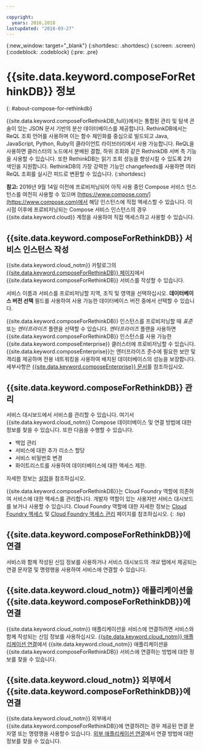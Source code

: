 ```yaml
---

copyright:
  years: 2016,2018
lastupdated: "2018-03-27"
---
```


{:new_window: target="_blank"}
{:shortdesc: .shortdesc}
{:screen: .screen}
{:codeblock: .codeblock}
{:pre: .pre}

# {{site.data.keyword.composeForRethinkDB}} 정보
{: #about-compose-for-rethinkdb}

{{site.data.keyword.composeForRethinkDB_full}}에서는 통합된 관리 및 탐색 콘솔이 있는 JSON 문서 기반의 분산 데이터베이스를 제공합니다. RethinkDB에서는 ReQL 조회 언어를 사용하며 이는 함수 체인화를 중심으로 빌드되고 Java, JavaScript, Python, Ruby의 클라이언트 라이브러리에서 사용 가능합니다. ReQL을 사용하면 클러스터의 노드에서 분배된 결합, 하위 조회와 같은 RethinkDB 서버 측 기능을 사용할 수 있습니다. 또한 RethinkDB는 읽기 조회 성능을 향상시킬 수 있도록 2차 색인을 지원합니다. RethinkDB의 가장 강력한 기능인 changefeeds를 사용하면 여러 ReQL 조회를 실시간 피드로 변환할 수 있습니다.
{:shortdesc}

**참고:** 2016년 9월 14일 이전에 프로비저닝되어 아직 사용 중인 Compose 서비스 인스턴스를 여전히 사용할 수 있으며 [https://www.compose.com/](https://www.compose.com)에서 해당 인스턴스에 직접 액세스할 수 있습니다. 이 시점 이후에 프로비저닝되는 Compose 서비스 인스턴스의 경우 {{site.data.keyword.cloud}} 계정을 사용하여 직접 액세스하고 사용할 수 있습니다.

## {{site.data.keyword.composeForRethinkDB}} 서비스 인스턴스 작성

{{site.data.keyword.cloud_notm}} 카탈로그의 [{{site.data.keyword.composeForRethinkDB}} 페이지](https://console.{DomainName}/catalog/services/compose-for-rethinkdb/)에서 {{site.data.keyword.composeForRethinkDB}} 서비스를 작성할 수 있습니다.

서비스 이름과 서비스를 프로비저닝할 지역, 조직 및 영역을 선택하십시오. **데이터베이스 버전 선택** 필드를 사용하여 사용 가능한 데이터베이스 버전 중에서 선택할 수 있습니다.

{{site.data.keyword.composeForRethinkDB}} 인스턴스를 프로비저닝할 때 *표준* 또는 *엔터프라이즈* 플랜을 선택할 수 있습니다. *엔터프라이즈* 플랜을 사용하면 {{site.data.keyword.composeForRethinkDB}} 인스턴스를 사용 가능한 {{site.data.keyword.composeEnterprise}} 클러스터에 프로비저닝할 수 있습니다. {{site.data.keyword.composeEnterprise}}는 엔터프라이즈 준수에 필요한 보안 및 격리를 제공하며 전용 네트워킹을 사용하여 배치된 데이터베이스의 성능을 보장합니다. 세부사항은 [{{site.data.keyword.composeEnterprise}} 문서](/docs/services/ComposeEnterprise/index.html)를 참조하십시오.

## {{site.data.keyword.composeForRethinkDB}} 관리

서비스 대시보드에서 서비스를 관리할 수 있습니다. 여기서 {{site.data.keyword.cloud_notm}} Compose 데이터베이스 및 연결 방법에 대한 정보를 찾을 수 있습니다. 또한 다음을 수행할 수 있습니다.
- 백업 관리
- 서비스에 대한 추가 리소스 할당
- 서비스 비밀번호 변경
- 화이트리스트를 사용하여 데이터베이스에 대한 액세스 제한. 

자세한 정보는 [설정](./dashboard-settings.html)을 참조하십시오.

{{site.data.keyword.composeForRethinkDB}}는 Cloud Foundry 역할에 의존하여 서비스에 대한 액세스를 관리합니다. 개발자 역할이 있는 사용자만 서비스 대시보드를 보거나 사용할 수 있습니다. Cloud Foundry 역할에 대한 자세한 정보는 [Cloud Foundry 액세스](https://console.{DomainName}/docs/iam/cfaccess.html#cfaccess) 및 [Cloud Foundry 액세스 관리](https://console.{DomainName}/docs/iam/mngcf.html#mngcf) 페이지를 참조하십시오.
{: .tip}

## {{site.data.keyword.composeForRethinkDB}}에 연결

서비스와 함께 작성된 신임 정보를 사용하거나 서비스 대시보드의 *개요* 탭에서 제공되는 연결 문자열 및 명령행을 사용하여 서비스에 연결할 수 있습니다.

## {{site.data.keyword.cloud_notm}} 애플리케이션을 {{site.data.keyword.composeForRethinkDB}}에 연결

{{site.data.keyword.cloud_notm}} 애플리케이션을 서비스에 연결하려면 서비스와 함께 작성되는 신임 정보를 사용하십시오. [{{site.data.keyword.cloud_notm}} 애플리케이션 연결](./connecting-bluemix-app.html)에서 {{site.data.keyword.cloud_notm}} 애플리케이션을 {{site.data.keyword.composeForRethinkDB}} 서비스에 연결하는 방법에 대한 정보를 찾을 수 있습니다.

## {{site.data.keyword.cloud_notm}} 외부에서 {{site.data.keyword.composeForRethinkDB}}에 연결

{{site.data.keyword.cloud_notm}} 외부에서 {{site.data.keyword.composeForRethinkDB}}에 연결하려는 경우 제공된 연결 문자열 또는 명령행을 사용할수 있습니다. [외부 애플리케이션 연결](./connecting-external.html)에서 연결 방법에 대한 정보를 찾을 수 있습니다.
